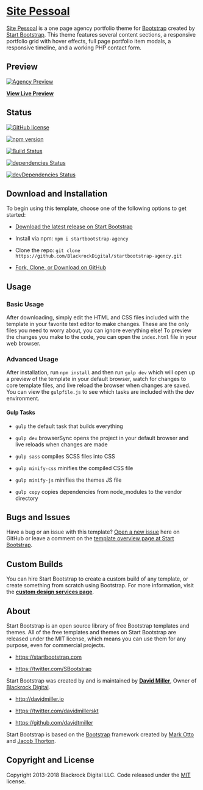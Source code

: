 # [Site Pessoal](https://github.com/crisgit/site/)

  

[Site Pessoal](https://crisgit.github.io/site) is a one page agency portfolio theme for [Bootstrap](http://getbootstrap.com/) created by [Start Bootstrap](http://startbootstrap.com/). This theme features several content sections, a responsive portfolio grid with hover effects, full page portfolio item modals, a responsive timeline, and a working PHP contact form.

  

## Preview

  

[![Agency Preview](https://crisgit.github.io/site/img/templates/agency.jpg)](https://blackrockdigital.github.io/startbootstrap-agency/)

  

**[View Live Preview](https://blackrockdigital.github.io/startbootstrap-agency/)**

  

## Status

  

[![GitHub license](https://img.shields.io/badge/license-MIT-blue.svg)](https://raw.githubusercontent.com/BlackrockDigital/startbootstrap-agency/master/LICENSE)

[![npm version](https://img.shields.io/npm/v/startbootstrap-agency.svg)](https://www.npmjs.com/package/startbootstrap-agency)

[![Build Status](https://travis-ci.org/BlackrockDigital/startbootstrap-agency.svg?branch=master)](https://travis-ci.org/BlackrockDigital/startbootstrap-agency)

[![dependencies Status](https://david-dm.org/BlackrockDigital/startbootstrap-agency/status.svg)](https://david-dm.org/BlackrockDigital/startbootstrap-agency)

[![devDependencies Status](https://david-dm.org/BlackrockDigital/startbootstrap-agency/dev-status.svg)](https://david-dm.org/BlackrockDigital/startbootstrap-agency?type=dev)

  

## Download and Installation

  

To begin using this template, choose one of the following options to get started:

*  [Download the latest release on Start Bootstrap](https://startbootstrap.com/template-overviews/agency/)

* Install via npm: `npm i startbootstrap-agency`

* Clone the repo: `git clone https://github.com/BlackrockDigital/startbootstrap-agency.git`

*  [Fork, Clone, or Download on GitHub](https://github.com/BlackrockDigital/startbootstrap-agency)

  

## Usage

  

### Basic Usage

  

After downloading, simply edit the HTML and CSS files included with the template in your favorite text editor to make changes. These are the only files you need to worry about, you can ignore everything else! To preview the changes you make to the code, you can open the `index.html` file in your web browser.

  

### Advanced Usage

  

After installation, run `npm install` and then run `gulp dev` which will open up a preview of the template in your default browser, watch for changes to core template files, and live reload the browser when changes are saved. You can view the `gulpfile.js` to see which tasks are included with the dev environment.

  

#### Gulp Tasks

  

-  `gulp` the default task that builds everything

-  `gulp dev` browserSync opens the project in your default browser and live reloads when changes are made

-  `gulp sass` compiles SCSS files into CSS

-  `gulp minify-css` minifies the compiled CSS file

-  `gulp minify-js` minifies the themes JS file

-  `gulp copy` copies dependencies from node_modules to the vendor directory

  

## Bugs and Issues

  

Have a bug or an issue with this template? [Open a new issue](https://github.com/BlackrockDigital/startbootstrap-agency/issues) here on GitHub or leave a comment on the [template overview page at Start Bootstrap](http://startbootstrap.com/template-overviews/agency/).

  

## Custom Builds

  

You can hire Start Bootstrap to create a custom build of any template, or create something from scratch using Bootstrap. For more information, visit the **[custom design services page](https://startbootstrap.com/bootstrap-design-services/)**.

  

## About

  

Start Bootstrap is an open source library of free Bootstrap templates and themes. All of the free templates and themes on Start Bootstrap are released under the MIT license, which means you can use them for any purpose, even for commercial projects.

  

* https://startbootstrap.com

* https://twitter.com/SBootstrap

  

Start Bootstrap was created by and is maintained by **[David Miller](http://davidmiller.io/)**, Owner of [Blackrock Digital](http://blackrockdigital.io/).

  

* http://davidmiller.io

* https://twitter.com/davidmillerskt

* https://github.com/davidtmiller

  

Start Bootstrap is based on the [Bootstrap](http://getbootstrap.com/) framework created by [Mark Otto](https://twitter.com/mdo) and [Jacob Thorton](https://twitter.com/fat).

  

## Copyright and License

  

Copyright 2013-2018 Blackrock Digital LLC. Code released under the [MIT](https://github.com/BlackrockDigital/startbootstrap-agency/blob/gh-pages/LICENSE) license.